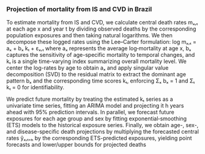 ### Projection of mortality from IS and CVD in Brazil

To estimate mortality from IS and CVD, we calculate central death rates mₓ,ₜ at each age x and year t by dividing observed deaths by the corresponding population exposures and then taking natural logarithms. We then decompose these logged rates using the Lee–Carter formulation: log mₓ,ₜ = aₓ + bₓ kₜ + εₓ,ₜ where aₓ represents the average log‐mortality at age x, bₓ captures the sensitivity of age-specific mortality to temporal changes, and kₜ is a single time-varying index summarizing overall mortality level. We center the log-rates by age to obtain aₓ and apply singular value decomposition (SVD) to the residual matrix to extract the dominant age pattern bₓ and the corresponding time scores kₜ, enforcing Σₓ bₓ = 1 and Σₜ kₜ = 0 for identifiability.

We predict future mortality by treating the estimated kₜ series as a univariate time series, fitting an ARIMA model and projecting it h years ahead with 95% prediction intervals. In parallel, we forecast future exposures for each age group and sex by fitting exponential‐smoothing (ETS) models to the historical exposure series. Finally, we obtain age-, sex-, and disease-specific death projections by multiplying the forecasted central rates ŷₓ,ₜ₊ₕ by the corresponding ETS-predicted exposures, yielding point forecasts and lower/upper bounds for projected deaths
